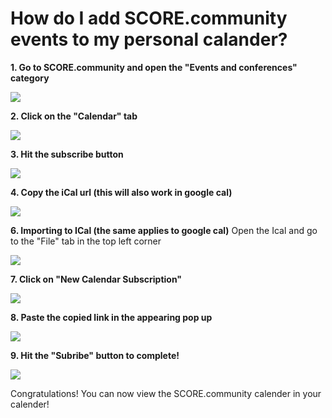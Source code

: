 
# **How do I add SCORE.community events to my personal calander?**

**1. Go to SCORE.community and open the "Events and conferences" category**
 
![](https://i.imgur.com/aboVwLx.png)

**2. Click on the "Calendar" tab**

![](https://i.imgur.com/oEtgdZR.png)


**3. Hit the subscribe button**

![](https://i.imgur.com/RnVZI1X.png)


**4. Copy the iCal url (this will also work in google cal)**

![](https://i.imgur.com/1MZ2Tbk.png)

**6. Importing to ICal (the same applies to google cal)**
Open the Ical and go to the "File" tab in the top left corner

![](https://i.imgur.com/JauZz6d.png)

**7. Click on "New Calendar Subscription"**

![](https://i.imgur.com/ZHpDERD.png)

**8. Paste the copied link in the appearing pop up**

![](https://i.imgur.com/yMB9WLp.png)

**9. Hit the "Subribe" button to complete!**

![](https://i.imgur.com/GKKXg3Q.png)

Congratulations! You can now view the SCORE.community calender in your calender!
